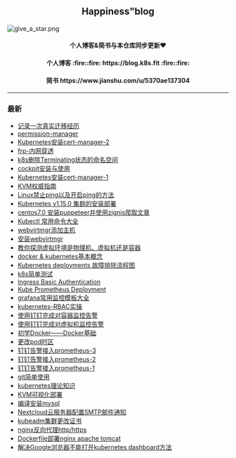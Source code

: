 <h2 align="center">Happiness"blog</h2>

![give_a_star.png](https://i.loli.net/2020/02/13/HrtNCLnq9lwvOuz.png)

<h4 align="center">个人博客&简书与本仓库同步更新❤️</h4>
<h4 align="center">个人博客 :fire::fire: https://blog.k8s.fit :fire::fire: </h4>
<h4 align="center">简书 https://www.jianshu.com/u/5370ae137304</h4>

***
### 最新

* [记录一次真实迁移经历](https://github.com/happinesslijian/Happiness-blog/blob/master/%E5%8D%9A%E5%AE%A2%E6%96%87%E7%AB%A0/%E8%AE%B0%E5%BD%95%E4%B8%80%E6%AC%A1%E7%9C%9F%E5%AE%9E%E8%BF%81%E7%A7%BB%E7%BB%8F%E5%8E%86.MD)
* [permission-manager](https://github.com/happinesslijian/Happiness-blog/blob/master/%E5%8D%9A%E5%AE%A2%E6%96%87%E7%AB%A0/permission-manager.md)
* [Kubernetes安装cert-manager-2](https://github.com/happinesslijian/Happiness-blog/blob/master/%E5%8D%9A%E5%AE%A2%E6%96%87%E7%AB%A0/Kubernetes%E5%AE%89%E8%A3%85cert-manager-2.md)
* [frp-内网穿透](https://github.com/happinesslijian/Happiness-blog/blob/master/%E5%8D%9A%E5%AE%A2%E6%96%87%E7%AB%A0/frp-%E5%86%85%E7%BD%91%E7%A9%BF%E9%80%8F.md)
* [k8s删除Terminating状态的命名空间](https://github.com/happinesslijian/Happiness-blog/blob/master/%E5%8D%9A%E5%AE%A2%E6%96%87%E7%AB%A0/k8s%E5%88%A0%E9%99%A4Terminating%E7%8A%B6%E6%80%81%E7%9A%84%E5%91%BD%E5%90%8D%E7%A9%BA%E9%97%B4.md)
* [cockpit安装与使用](https://github.com/happinesslijian/Happiness-blog/blob/master/%E5%8D%9A%E5%AE%A2%E6%96%87%E7%AB%A0/cockpit%E5%AE%89%E8%A3%85%E4%B8%8E%E4%BD%BF%E7%94%A8.md)
* [Kubernetes安装cert-manager-1](https://github.com/happinesslijian/Happiness-blog/blob/master/%E5%8D%9A%E5%AE%A2%E6%96%87%E7%AB%A0/Kubernetes%E5%AE%89%E8%A3%85cert-manager-1.md)
* [KVM权威指南](https://github.com/happinesslijian/Happiness-blog/blob/master/%E5%8D%9A%E5%AE%A2%E6%96%87%E7%AB%A0/KVM%E6%9D%83%E5%A8%81%E6%8C%87%E5%8D%97.md)
* [Linux禁止ping以及开启ping的方法](https://github.com/happinesslijian/Happiness-blog/blob/master/%E5%8D%9A%E5%AE%A2%E6%96%87%E7%AB%A0/Linux%E7%A6%81%E6%AD%A2ping%E4%BB%A5%E5%8F%8A%E5%BC%80%E5%90%AFping%E7%9A%84%E6%96%B9%E6%B3%95.md)
* [Kubernetes v1.15.0 集群的安装部署](https://github.com/happinesslijian/Happiness-blog/blob/master/%E5%8D%9A%E5%AE%A2%E6%96%87%E7%AB%A0/Kubernetes%20v1.15.0%20%E9%9B%86%E7%BE%A4%E7%9A%84%E5%AE%89%E8%A3%85%E9%83%A8%E7%BD%B2.md)
* [centos7.0 安装puppeteer并使用zignis爬取文章]()
* [Kubectl 常用命令大全 ]()
* [webvirtmgr添加主机]()
* [安装webvirtmgr]()
* [教你探测虚拟环境是物理机、虚拟机还是容器]()
* [docker & kubernetes基本概念]()
* [Kubernetes deployments 故障排除流程图]()
* [k8s简单测试]()
* [Ingress Basic Authentication]()
* [Kube Prometheus Deployment]()
* [grafana常用监控模板大全]()
* [kubernetes-RBAC实操]()
* [使用钉钉完成对容器监控告警]()
* [使用钉钉完成对虚拟机监控告警]()
* [初学Docker——Docker基础]()
* [更改pod时区]()
* [钉钉告警接入prometheus-3]()
* [钉钉告警接入prometheus-2]()
* [钉钉告警接入prometheus-1]()
* [git简单使用]()
* [kubernetes理论知识]()
* [KVM可视化部署]()
* [编译安装mysql]()
* [Nextcloud云服务器配置SMTP邮件通知]()
* [kubeadm集群更改证书]()
* [nginx反向代理http/https](https://github.com/happinesslijian/Happiness-blog/blob/master/%E5%8D%9A%E5%AE%A2%E6%96%87%E7%AB%A0/nginx%E5%8F%8D%E5%90%91%E4%BB%A3%E7%90%86httphttps.md)
* [Dockerfile部署nginx apache tomcat](https://github.com/happinesslijian/Happiness-blog/blob/master/%E5%8D%9A%E5%AE%A2%E6%96%87%E7%AB%A0/Dockerfile%E9%83%A8%E7%BD%B2nginx%20apache%20tomcat.md)
* [解决Google浏览器不能打开kubernetes dashboard方法](https://github.com/happinesslijian/my-blog/blob/master/%E5%8D%9A%E5%AE%A2%E6%96%87%E7%AB%A0/%E8%A7%A3%E5%86%B3Google%E6%B5%8F%E8%A7%88%E5%99%A8%E4%B8%8D%E8%83%BD%E6%89%93%E5%BC%80kubernetes%20dashboard%E6%96%B9%E6%B3%95.md)
